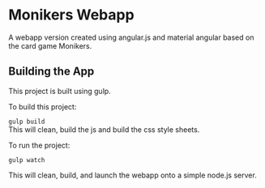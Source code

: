 # Monikers Webapp
A webapp version created using angular.js and material angular based on the card game Monikers.

## Building the App
This project is built using gulp.

To build this project:

`gulp build`  
This will clean, build the js and build the css style sheets.

To run the project:

`gulp watch`

This will clean, build, and launch the webapp onto a simple node.js server.
